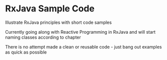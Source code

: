 # RxJava Sample Code
Illustrate RxJava principles with short code samples

Currently going along with Reactive Programming in RxJava and will start naming classes according to chapter

There is no attempt made a clean or reusable code - just bang out examples as quick as possible


